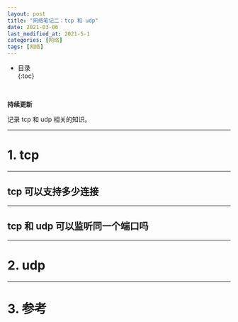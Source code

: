 ```yaml
---
layout: post
title: "网络笔记二：tcp 和 udp"
date: 2021-03-06
last_modified_at: 2021-5-1
categories: [网络]
tags: [网络]
---
```


* 目录  
{:toc}
<br/>

**持续更新**   

记录 tcp 和 udp 相关的知识。  

---

# 1. tcp

---

## tcp 可以支持多少连接

---

## tcp 和 udp 可以监听同一个端口吗

---

# 2. udp

---

# 3. 参考